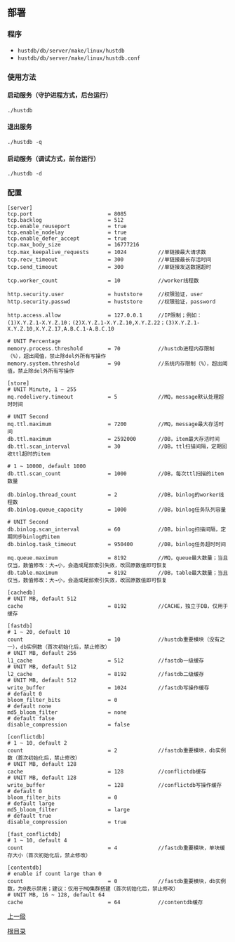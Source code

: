部署
--

### 程序 ###

* `hustdb/db/server/make/linux/hustdb`
* `hustdb/db/server/make/linux/hustdb.conf`

### 使用方法 ###

#### 启动服务（守护进程方式，后台运行） ####

    ./hustdb

#### 退出服务 ####

    ./hustdb -q

#### 启动服务（调试方式，前台运行） ####

    ./hustdb -d

### 配置 ###

    [server]
    tcp.port                        = 8085
    tcp.backlog                     = 512
    tcp.enable_reuseport            = true
    tcp.enable_nodelay              = true
    tcp.enable_defer_accept         = true
    tcp.max_body_size               = 16777216
    tcp.max_keepalive_requests      = 1024          //单链接最大请求数 
    tcp.recv_timeout                = 300           //单链接最长存活时间
    tcp.send_timeout                = 300           //单链接发送数据超时

    tcp.worker_count                = 10            //worker线程数

    http.security.user              = huststore     //权限验证，user
    http.security.passwd            = huststore     //权限验证，password

    http.access.allow               = 127.0.0.1     //IP限制；例如：(1)X.Y.Z.1-X.Y.Z.10；(2)X.Y.Z.1-X.Y.Z.10,X.Y.Z.22；(3)X.Y.Z.1-X.Y.Z.10,X.Y.Z.17,A.B.C.1-A.B.C.10

	# UNIT Percentage
    memory.process.threshold        = 70            //hustdb进程内存限制（%），超出阈值，禁止除del外所有写操作
    memory.system.threshold         = 90            //系统内存限制（%），超出阈值，禁止除del外所有写操作

	[store]
	# UNIT Minute, 1 ~ 255
	mq.redelivery.timeout           = 5             //MQ，message默认处理超时时间

	# UNIT Second
	mq.ttl.maximum                  = 7200          //MQ，message最大存活时间
	db.ttl.maximum                  = 2592000       //DB，item最大存活时间
    db.ttl.scan_interval            = 30            //DB，ttl扫描间隔，定期回收ttl超时的item

	# 1 ~ 10000, default 1000
    db.ttl.scan_count               = 1000          //DB，每次ttl扫描的item数量

	db.binlog.thread_count          = 2             //DB，binlog的worker线程数
	db.binlog.queue_capacity        = 1000          //DB，binlog任务队列容量

	# UNIT Second
	db.binlog.scan_interval         = 60            //DB，binlog扫描间隔，定期同步binlog的item
	db.binlog.task_timeout          = 950400        //DB，binlog任务超时时间

	mq.queue.maximum                = 8192          //MQ，queue最大数量；当且仅当，数值修改：大→小，会造成尾部索引失效，改回原数值即可恢复
	db.table.maximum                = 8192          //DB，table最大数量；当且仅当，数值修改：大→小，会造成尾部索引失效，改回原数值即可恢复

    [cachedb]
    # UNIT MB, default 512
    cache                           = 8192          //CACHE，独立于DB，仅用于缓存

    [fastdb]
    # 1 ~ 20, default 10
    count                           = 10            //hustdb重要模块（没有之一），db实例数（首次初始化后，禁止修改）
    # UNIT MB, default 256
    l1_cache                        = 512           //fastdb一级缓存
    # UNIT MB, default 512
    l2_cache                        = 8192          //fastdb二级缓存
    # UNIT MB, default 512
    write_buffer                    = 1024          //fastdb写操作缓存
    # default 0
    bloom_filter_bits               = 0
    # default none
    md5_bloom_filter                = none
    # default false
    disable_compression             = false

    [conflictdb]
    # 1 ~ 10, default 2
    count                           = 2             //fastdb重要模块，db实例数（首次初始化后，禁止修改）
    # UNIT MB, default 128
    cache                           = 128           //conflictdb缓存
    # UNIT MB, default 128
    write_buffer                    = 128           //conflictdb写操作缓存
    # default 0
    bloom_filter_bits               = 0
    # default large
    md5_bloom_filter                = large
    # default true
    disable_compression             = true

    [fast_conflictdb]
    # 1 ~ 10, default 4
    count                           = 4             //fastdb重要模块，单块缓存大小（首次初始化后，禁止修改）

    [contentdb]
    # enable if count large than 0
    count                           = 0             //fastdb重要模块，db实例数，为0表示禁用；建议：仅用于MQ集群搭建（首次初始化后，禁止修改）
    # UNIT MB, 16 ~ 128, default 64
    cache                           = 64            //contentdb缓存

[上一级](../hustdb.md)

[根目录](../../index.md)